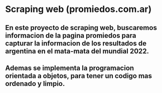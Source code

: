 # Scraping web (promiedos.com.ar)
## En este proyecto de scraping web, buscaremos informacion de la pagina promiedos para capturar la informacion de los resultados de argentina en el mata-mata del mundial 2022.
## Ademas se implementa la programacion orientada a objetos, para tener un codigo mas ordenado y limpio.
